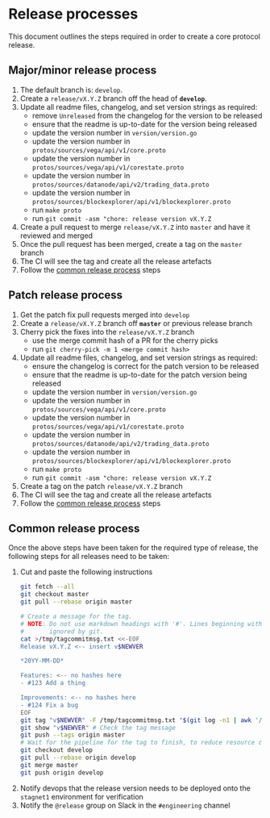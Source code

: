 # Release processes

This document outlines the steps required in order to create a core protocol release.

## Major/minor release process

1. The default branch is: `develop`.
1. Create a `release/vX.Y.Z` branch off the head of **`develop`**.
1. Update all readme files, changelog, and set version strings as required:
    - remove `Unreleased` from the changelog for the version to be released
    - ensure that the readme is up-to-date for the version being released
    - update the version number in `version/version.go`
    - update the version number in `protos/sources/vega/api/v1/core.proto`
    - update the version number in `protos/sources/vega/api/v1/corestate.proto`
    - update the version number in `protos/sources/datanode/api/v2/trading_data.proto`
    - update the version number in `protos/sources/blockexplorer/api/v1/blockexplorer.proto`
    - run `make proto`
    - run `git commit -asm "chore: release version vX.Y.Z`
1. Create a pull request to merge `release/vX.Y.Z` into `master` and have it reviewed and merged
1. Once the pull request has been merged, create a tag on the `master` branch
1. The CI will see the tag and create all the release artefacts
1. Follow the [common release process](./#common-release-process) steps

## Patch release process

1. Get the patch fix pull requests merged into `develop`
1. Create a `release/vX.Y.Z` branch off **`master`** or previous release branch
1. Cherry pick the fixes into the `release/vX.Y.Z` branch
    - use the merge commit hash of a PR for the cherry picks
    - run `git cherry-pick -m 1 <merge commit hash>`
1. Update all readme files, changelog, and set version strings as required:
    - ensure the changelog is correct for the patch version to be released
    - ensure that the readme is up-to-date for the patch version being released
    - update the version number in `version/version.go`
    - update the version number in `protos/sources/vega/api/v1/core.proto`
    - update the version number in `protos/sources/vega/api/v1/corestate.proto`
    - update the version number in `protos/sources/datanode/api/v2/trading_data.proto`
    - update the version number in `protos/sources/blockexplorer/api/v1/blockexplorer.proto`
    - run `make proto`
    - run `git commit -asm "chore: release version vX.Y.Z`
1. Create a tag on the patch `release/vX.Y.Z` branch
1. The CI will see the tag and create all the release artefacts
1. Follow the [common release process](./#common-release-process) steps


## Common release process

Once the above steps have been taken for the required type of release, the following steps for all releases need to be taken:

1. Cut and paste the following instructions
   ```bash
   git fetch --all
   git checkout master
   git pull --rebase origin master

   # Create a message for the tag.
   # NOTE: Do not use markdown headings with '#'. Lines beginning with '#' are
   #       ignored by git.
   cat >/tmp/tagcommitmsg.txt <<-EOF
   Release vX.Y.Z <-- insert v$NEWVER

   *20YY-MM-DD*

   Features: <-- no hashes here
   - #123 Add a thing

   Improvements: <-- no hashes here
   - #124 Fix a bug
   EOF
   git tag "v$NEWVER" -F /tmp/tagcommitmsg.txt "$(git log -n1 | awk '/^commit / {print $2}')"
   git show "v$NEWVER" # Check the tag message
   git push --tags origin master
   # Wait for the pipeline for the tag to finish, to reduce resource contention.
   git checkout develop
   git pull --rebase origin develop
   git merge master
   git push origin develop
   ```
1. Notify devops that the release version needs to be deployed onto the `stagnet1` environment for verification
1. Notify the `@release` group on Slack in the `#engineering` channel
